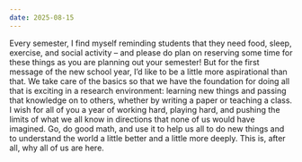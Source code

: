```yaml
---
date: 2025-08-15
---
```


Every semester, I find myself reminding students that they need food, sleep,
exercise, and social activity – and please do plan on reserving some time for
these things as you are planning out your semester!  But for the first message
of the new school year, I’d like to be a little more aspirational than that.
We take care of the basics so that we have the foundation for doing all that is
exciting in a research environment: learning new things and passing that
knowledge on to others, whether by writing a paper or teaching a class.  I wish
for all of you a year of working hard, playing hard, and pushing the limits of
what we all know in directions that none of us would have imagined.  Go, do
good math, and use it to help us all to do new things and to understand the
world a little better and a little more deeply.  This is, after all, why all of
us are here.
